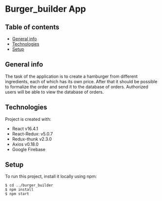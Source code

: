 # Burger_builder App

## Table of contents
* [General info](#general-info)
* [Technologies](#technologies)
* [Setup](#setup)

## General info
The task of the application is to create a hamburger from different ingredients, each of which has its own price. After that it should be possible to formalize the order and send it to the database of orders. Authorized users will be able to view the database of orders.
	
## Technologies
Project is created with:
* React v16.4.1
* React-Redux: v5.0.7
* Redux-thunk  v2.3.0
* Axios v0.18.0
* Google Firebase
	
## Setup
To run this project, install it locally using npm:

```
$ cd ../burger_builder
$ npm install
$ npm start
```

